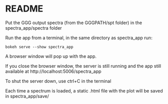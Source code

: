 # README #

Put the GGG output spectra (from the GGGPATH/spt folder) in the spectra_app/spectra folder

Run the app from a terminal, in the same directory as spectra_app run:

	bokeh serve --show spectra_app

A browser window will pop up with the app.

If you close the browser window, the server is still running and the app still available at http://localhost:5006/spectra_app

To shut the server down, use ctrl+C in the terminal

Each time a spectrum is loaded, a static .html file with the plot will be saved in spectra_app/save/
